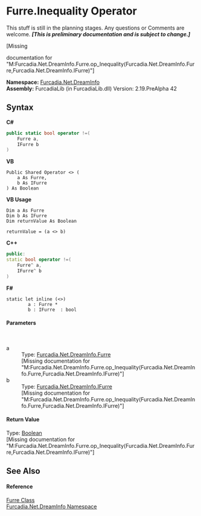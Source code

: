 # Furre.Inequality Operator 
This stuff is still in the planning stages. Any questions or Comments are welcome. _**\[This is preliminary documentation and is subject to change.\]**_

\[Missing <summary> documentation for "M:Furcadia.Net.DreamInfo.Furre.op_Inequality(Furcadia.Net.DreamInfo.Furre,Furcadia.Net.DreamInfo.IFurre)"\]

**Namespace:**&nbsp;<a href="N_Furcadia_Net_DreamInfo">Furcadia.Net.DreamInfo</a><br />**Assembly:**&nbsp;FurcadiaLib (in FurcadiaLib.dll) Version: 2.19.PreAlpha 42

## Syntax

**C#**<br />
``` C#
public static bool operator !=(
	Furre a,
	IFurre b
)
```

**VB**<br />
``` VB
Public Shared Operator <> ( 
	a As Furre,
	b As IFurre
) As Boolean
```

**VB Usage**<br />
``` VB Usage
Dim a As Furre
Dim b As IFurre
Dim returnValue As Boolean

returnValue = (a <> b)
```

**C++**<br />
``` C++
public:
static bool operator !=(
	Furre^ a, 
	IFurre^ b
)
```

**F#**<br />
``` F#
static let inline (<>)
        a : Furre * 
        b : IFurre  : bool
```


#### Parameters
&nbsp;<dl><dt>a</dt><dd>Type: <a href="T_Furcadia_Net_DreamInfo_Furre">Furcadia.Net.DreamInfo.Furre</a><br />\[Missing <param name="a"/> documentation for "M:Furcadia.Net.DreamInfo.Furre.op_Inequality(Furcadia.Net.DreamInfo.Furre,Furcadia.Net.DreamInfo.IFurre)"\]</dd><dt>b</dt><dd>Type: <a href="T_Furcadia_Net_DreamInfo_IFurre">Furcadia.Net.DreamInfo.IFurre</a><br />\[Missing <param name="b"/> documentation for "M:Furcadia.Net.DreamInfo.Furre.op_Inequality(Furcadia.Net.DreamInfo.Furre,Furcadia.Net.DreamInfo.IFurre)"\]</dd></dl>

#### Return Value
Type: <a href="http://msdn2.microsoft.com/en-us/library/a28wyd50" target="_blank">Boolean</a><br />\[Missing <returns> documentation for "M:Furcadia.Net.DreamInfo.Furre.op_Inequality(Furcadia.Net.DreamInfo.Furre,Furcadia.Net.DreamInfo.IFurre)"\]

## See Also


#### Reference
<a href="T_Furcadia_Net_DreamInfo_Furre">Furre Class</a><br /><a href="N_Furcadia_Net_DreamInfo">Furcadia.Net.DreamInfo Namespace</a><br />
